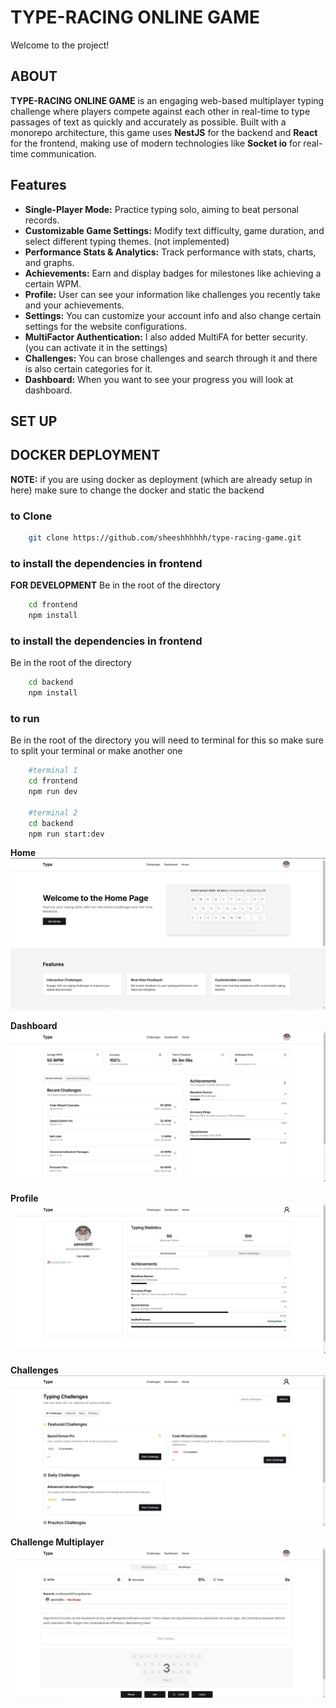 # TYPE-RACING ONLINE GAME

Welcome to the project!

## ABOUT
**TYPE-RACING ONLINE GAME** is an engaging web-based multiplayer typing challenge where players compete against each other in real-time to type passages of text as quickly and accurately as possible. Built with a monorepo architecture, this game uses **NestJS** for the backend and **React** for the frontend, making use of modern technologies like **Socket io** for real-time communication.

## Features
+ **Single-Player Mode:** Practice typing solo, aiming to beat personal records.
+ **Customizable Game Settings:** Modify text difficulty, game duration, and select different typing themes. (not implemented)
+ **Performance Stats & Analytics:** Track performance with stats, charts, and graphs.
+ **Achievements:** Earn and display badges for milestones like achieving a certain WPM.
+ **Profile:** User can see your information like challenges you recently take and your achievements.
+ **Settings:** You can customize your account info and also change certain settings for the website configurations.
+ **MultiFactor Authentication:** I also added MultiFA for better security.(you can activate it in the settings)
+ **Challenges:** You can brose challenges and search through it and there is also certain categories for it.
+ **Dashboard:** When you want to see your progress you will look at dashboard.

## SET UP

## DOCKER DEPLOYMENT
**NOTE:** if you are using docker as deployment (which are already setup in here) make sure to change the docker and static the backend

### to Clone
```bash
    git clone https://github.com/sheeshhhhhh/type-racing-game.git

```

### to install the dependencies in frontend
**FOR DEVELOPMENT**
Be in the root of the directory
```bash
    cd frontend
    npm install
```
### to install the dependencies in frontend
Be in the root of the directory
```bash
    cd backend
    npm install
```

### to run
Be in the root of the directory
you will need to terminal for this so make sure to split your terminal or make another one
```bash
    #terminal 1
    cd frontend
    npm run dev

    #terminal 2
    cd backend
    npm run start:dev
```

**Home**
![Screenshot](./frontend/public/appPhoto/HOME.jpg)

**Dashboard**
![Screenshot](./frontend/public/appPhoto/DASHBOARD.jpg)

**Profile**
![Screenshot](./frontend/public/appPhoto/PROFILE.jpg)

**Challenges**
![Screenshot](./frontend/public/appPhoto/CHALLENGES.jpg)

**Challenge Multiplayer**
![Screenshot](./frontend/public/appPhoto/CHALLENGE%20MULTIPLAYER.jpg)
